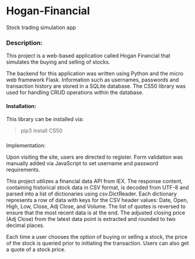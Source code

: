# Hogan-Financial
Stock trading simulation app

### Description:
This project is a web-based application called Hogan Financial that simulates the buying and selling of stocks.

The backend for this application was written using Python and the micro web framework Flask. Information such as usernames, passwords and transaction history are stored in a SQLite database. The CS50 library was used for handling CRUD operations within the database.

#### Installation:
This library can be installed via:
>pip3 install CS50

###
Implementation:

Upon visiting the site, users are directed to register. Form validation was manually added via JavaScript to set username and password requirements.

This project utilizes a financial data API from IEX. The response content, containing historical stock data in CSV format, is decoded from UTF-8 and parsed into a list of dictionaries using csv.DictReader. Each dictionary represents a row of data with keys for the CSV header values: Date, Open, High, Low, Close, Adj Close, and Volume.
The list of quotes is reversed to ensure that the most recent data is at the end. The adjusted closing price (Adj Close) from the latest data point is extracted and rounded to two decimal places.

Each time a user chooses the option of buying or selling a stock, the price of the stock is queried prior to initiating the transaction. Users can also get a quote of a stock price.

